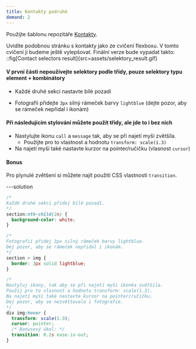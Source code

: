 ```yaml
---
title: Kontakty podruhé
demand: 2
---
```


Použijte šablonu repozitáře [Kontakty](https://github.com/Czechitas-podklady-WEB/Kontakty-CSS-selektory).

Uvidíte podobnou stránku s kontakty jako ze cvičení flexboxu. V tomto cvičení ji budeme ještě vylepšovat. Finální verze bude vypadat takto:
::fig[Contact selectors result]{src=assets/selektory_result.gif}
<br/>

#### V první části nepoužívejte selektory podle třídy, pouze selektory typu element + kombinátory

- Každé druhé sekci nastavte bílé pozadí

- Fotografii přidejte `3px` silný rámeček barvy `lightblue` (dejte pozor, aby se rámeček nepřidal i ikonám)

#### Při následujícím stylování můžete použít třídy, ale jde to i bez nich

- Nastylujte ikonu `call` a `message` tak, aby se při najetí myši zvětšila.
  - Použijte pro to vlastnost a hodnotu
    `transform: scale(1.3)`
- Na najetí myši také nastavte kurzor na pointer/ručičku (vlasnost `cursor`)

#### Bonus

Pro plynulé zvětšení si můžete najít použití CSS vlastnosti `transition`.

---solution

```css
/*
Každé druhé sekci přidej bílé pozadí.
*/
section:nth-child(2n) {
  background-color: white;
}

/*
Fotografii přidej 3px silný rámeček barvy lightblue.
Dej pozor, aby se rámeček nepřidal i ikonám.
*/
section > img {
  border: 3px solid lightblue;
}

/*
Nastyluj ikony, tak aby se při najetí myši ikonka zvětšila.
Použij pro to vlasnost a hodnotu transform: scale(1.3).
Na najetí myši také nastavte kurzor na pointer/ručičku.
Dej pozor, aby se nezvětšovala i fotografie.
*/
div img:hover {
  transform: scale(1.3);
  cursor: pointer;
  /* Bonusový úkol: */
  transition: 0.2s ease-in-out;
}
```
